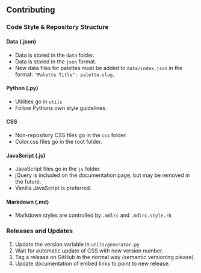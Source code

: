 ## Contributing

### Code Style & Repository Structure

#### Data (.json)
- Data is stored in the `data` folder.
- Data is stored in the `json` format.
- New data files for palettes must be added to `data/index.json` in the format: `"Palette Title": palette-slug,`

#### Python (.py)
- Utilities go in `utils`
- Follow Pythons own style guidelines.

#### CSS
- Non-repository CSS files go in the `css` folder.
- Color.css files go in the root folder.

#### JavaScript (.js)
- JavaScript files go in the `js` folder.
- jQuery is included on the documentation page, but may be removed in the future.
- Vanilla JavaScript is preferred.

#### Markdown (.md)
- Markdown styles are controlled by `.mdlrc` and `.mdlrc.style.rb`

### Releases and Updates
1. Update the version variable in `utils/generator.py`
2. Wait for automatic update of CSS with new version number.
3. Tag a release on GitHub in the normal way (semantic versioning please).
4. Update documentation of embed links to point to new release.
